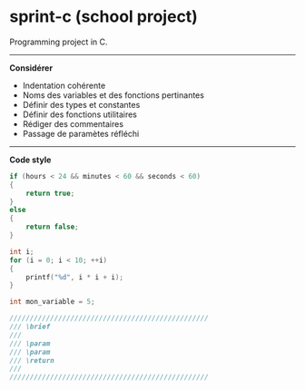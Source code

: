# sprint-c (school project)
Programming project in C.

***

**Considérer**
* Indentation cohérente                       
* Noms des variables et des fonctions pertinantes
* Définir des types et constantes
* Définir des fonctions utilitaires
* Rédiger des commentaires
* Passage de paramètes réfléchi

***

**Code style**

```c
if (hours < 24 && minutes < 60 && seconds < 60)
{
    return true;
}
else
{
    return false;
}
```

```c
int i;
for (i = 0; i < 10; ++i) 
{
    printf("%d", i * i + i);
}
```

```c
int mon_variable = 5;
```

```c
/////////////////////////////////////////////////
/// \brief 
///
/// \param 
/// \param 
/// \return 
///
/////////////////////////////////////////////////   
```
